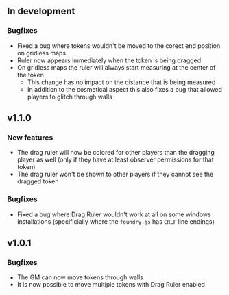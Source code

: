 ## In development
### Bugfixes
- Fixed a bug where tokens wouldn't be moved to the corect end position on gridless maps
- Ruler now appears immediately when the token is being dragged
- On gridless maps the ruler will always start measuring at the center of the token
  - This change has no impact on the distance that is being measured
  - In addition to the cosmetical aspect this also fixes a bug that allowed players to glitch through walls

## v1.1.0
### New features
- The drag ruler will now be colored for other players than the dragging player as well (only if they have at least observer permissions for that token)
- The drag ruler won't be shown to other players if they cannot see the dragged token

### Bugfixes
- Fixed a bug where Drag Ruler wouldn't work at all on some windows installations (specificially where the `foundry.js` has `CRLF` line endings)

## v1.0.1
### Bugfixes
- The GM can now move tokens through walls
- It is now possible to move multiple tokens with Drag Ruler enabled
